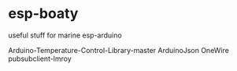# esp-boaty
useful stuff for marine esp-arduino

Arduino-Temperature-Control-Library-master
ArduinoJson
OneWire
pubsubclient-lmroy

